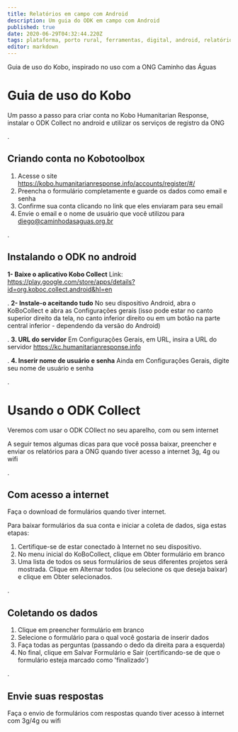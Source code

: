 ```yaml
---
title: Relatórios em campo com Android
description: Um guia do ODK em campo com Android
published: true
date: 2020-06-29T04:32:44.220Z
tags: plataforma, porto rural, ferramentas, digital, android, relatórios, kobo
editor: markdown
---
```


Guia de uso do Kobo, inspirado no uso com a ONG Caminho das Águas
# Guia de uso do Kobo
Um passo a passo para criar conta no Kobo Humanitarian Response, instalar o ODK Collect no android e utilizar os serviços de registro da ONG

.
## Criando conta no Kobotoolbox

1. Acesse o site https://kobo.humanitarianresponse.info/accounts/register/#/
1. Preencha o formulário completamente e guarde os dados como email e senha
1. Confirme sua conta clicando no link que eles enviaram para seu email
1. Envie o email e o nome de usuário que você utilizou para diego@caminhodasaguas.org.br

.
## Instalando o ODK no android
**1- Baixe o aplicativo Kobo Collect**
Link: https://play.google.com/store/apps/details?id=org.koboc.collect.android&hl=en

.
**2- Instale-o aceitando tudo**
No seu dispositivo Android, abra o KoBoCollect e abra as Configurações gerais (isso pode estar no canto superior direito da tela, no canto inferior direito ou em um botão na parte central inferior - dependendo da versão do Android)

.
**3. URL do servidor**
Em Configurações Gerais, em URL, insira a URL do servidor
https://kc.humanitarianresponse.info

.
**4. Inserir nome de usuário e senha**
Ainda em Configurações Gerais, digite seu nome de usuário e senha

.
# Usando o ODK Collect 
Veremos com usar o ODK COllect no seu aparelho, com ou sem internet

A seguir temos algumas dicas para que você possa baixar, preencher e enviar os relatórios para a ONG quando tiver acesso a internet 3g, 4g ou wifi

.
## Com acesso a internet
Faça o download de formulários quando tiver internet.

Para baixar formulários da sua conta e iniciar a coleta de dados, siga estas etapas:
1. Certifique-se de estar conectado à Internet no seu dispositivo. 
1. No menu inicial do KoBoCollect, clique em Obter formulário em branco
1. Uma lista de todos os seus formulários de seus diferentes projetos será mostrada. Clique em Alternar todos (ou selecione os que deseja baixar) e clique em Obter selecionados.

.
## Coletando os dados
1. Clique em preencher formulário em branco
1. Selecione o formulário para o qual você gostaria de inserir dados
1. Faça todas as perguntas (passando o dedo da direita para a esquerda)
1. No final, clique em Salvar Formulário e Sair (certificando-se de que o formulário esteja marcado como 'finalizado')

.
## Envie suas respostas
Faça o envio de formulários com respostas quando tiver acesso à internet com 3g/4g ou wifi